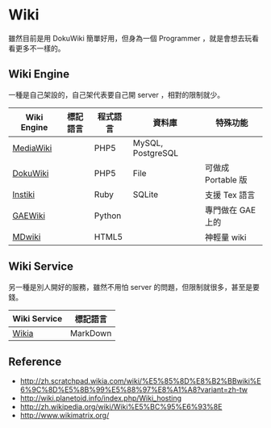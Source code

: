 Wiki
====

雖然目前是用 DokuWiki 簡單好用，但身為一個 Programmer ，就是會想去玩看看更多不一樣的。

Wiki Engine
-----------

一種是自己架設的，自己架代表要自己開 server ，相對的限制就少。

|  Wiki Engine  |  標記語言  |  程式語言  |  資料庫  |  特殊功能  |
|  -----------  |  --------  |  --------  |  ------  |  --------  |
| [MediaWiki](https://www.mediawiki.org/wiki/MediaWiki) | | PHP5 | MySQL, PostgreSQL | |
| [DokuWiki](https://www.dokuwiki.org/) | | PHP5 | File | 可做成 Portable 版 |
| [Instiki](http://www.instiki.org/) | | Ruby | SQLite | 支援 Tex 語言 |
| [GAEWiki](https://code.google.com/p/gaewiki/) | | Python | | 專門做在 GAE 上的 |
| [MDwiki](https://github.com/Dynalon/mdwiki) | | HTML5 | | 神輕量 wiki |

Wiki Service
------------

另一種是別人開好的服務，雖然不用怕 server 的問題，但限制就很多，甚至是要錢。

|  Wiki Service  |  標記語言  |
|  ------------  |  --------  |
| [Wikia](http://www.wikia.com/Wikia) | MarkDown |

Reference
---------

* http://zh.scratchpad.wikia.com/wiki/%E5%85%8D%E8%B2%BBwiki%E6%9C%8D%E5%8B%99%E5%88%97%E8%A1%A8?variant=zh-tw
* http://wiki.planetoid.info/index.php/Wiki_hosting
* http://zh.wikipedia.org/wiki/Wiki%E5%BC%95%E6%93%8E
* http://www.wikimatrix.org/
